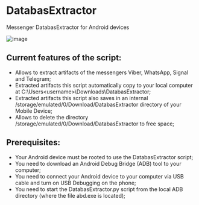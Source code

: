 # DatabasExtractor
Messenger DatabasExtractor for Android devices

![image](https://github.com/user-attachments/assets/891ab671-9f63-43a8-938b-e4aa3872d905)

## Current features of the script:
- Allows to extract artifacts of the messengers Viber, WhatsApp, Signal and Telegram;
- Extracted artifacts this script automatically copy to your local computer at C:\Users\<username>\Downloads\DatabasExtractor;
- Extracted artifacts this script also saves in an internal /storage/emulated/0/Download/DatabasExtractor directory of your Mobile Device;
- Allows to delete the directory /storage/emulated/0/Download/DatabasExtractor to free space;

## Prerequisites:
- Your Android device must be rooted to use the DatabasExtractor script;
- You need to download an Android Debug Bridge (ADB) tool to your computer;
- You need to connect your Android device to your computer via USB cable and turn on USB Debugging on the phone;
- You need to start the DatabasExtractor.py script from the local ADB directory (where the file abd.exe is located);
